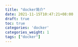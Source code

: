 ```yaml
---
title: "docker简介"
date: 2021-11-15T10:47:21+08:00
draft: true
toc: true
categories: 'docker'
categories_weight: 1
tags: ["docker"]
---
```


